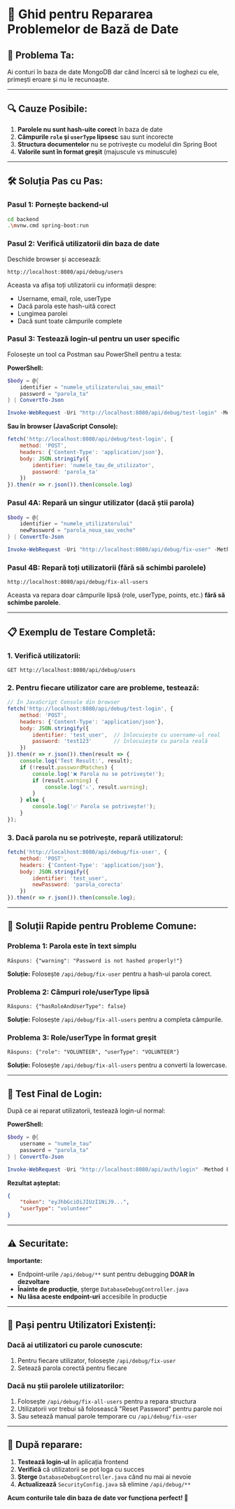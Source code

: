 # 🔧 Ghid pentru Repararea Problemelor de Bază de Date

## 🚨 **Problema Ta:**
Ai conturi în baza de date MongoDB dar când încerci să te loghezi cu ele, primești eroare și nu le recunoaște.

---

## 🔍 **Cauze Posibile:**

1. **Parolele nu sunt hash-uite corect** în baza de date
2. **Câmpurile `role` și `userType` lipsesc** sau sunt incorecte
3. **Structura documentelor** nu se potrivește cu modelul din Spring Boot
4. **Valorile sunt în format greșit** (majuscule vs minuscule)

---

## 🛠️ **Soluția Pas cu Pas:**

### **Pasul 1: Pornește backend-ul**
```bash
cd backend
.\mvnw.cmd spring-boot:run
```

### **Pasul 2: Verifică utilizatorii din baza de date**
Deschide browser și accesează:
```
http://localhost:8080/api/debug/users
```

Aceasta va afișa toți utilizatorii cu informații despre:
- Username, email, role, userType
- Dacă parola este hash-uită corect
- Lungimea parolei
- Dacă sunt toate câmpurile complete

### **Pasul 3: Testează login-ul pentru un user specific**
Folosește un tool ca Postman sau PowerShell pentru a testa:

**PowerShell:**
```powershell
$body = @{
    identifier = "numele_utilizatorului_sau_email"
    password = "parola_ta"
} | ConvertTo-Json

Invoke-WebRequest -Uri "http://localhost:8080/api/debug/test-login" -Method POST -Headers @{"Content-Type"="application/json"} -Body $body
```

**Sau în browser (JavaScript Console):**
```javascript
fetch('http://localhost:8080/api/debug/test-login', {
    method: 'POST',
    headers: {'Content-Type': 'application/json'},
    body: JSON.stringify({
        identifier: 'numele_tau_de_utilizator',
        password: 'parola_ta'
    })
}).then(r => r.json()).then(console.log)
```

### **Pasul 4A: Repară un singur utilizator (dacă știi parola)**
```powershell
$body = @{
    identifier = "numele_utilizatorului"
    newPassword = "parola_noua_sau_veche"
} | ConvertTo-Json

Invoke-WebRequest -Uri "http://localhost:8080/api/debug/fix-user" -Method POST -Headers @{"Content-Type"="application/json"} -Body $body
```

### **Pasul 4B: Repară toți utilizatorii (fără să schimbi parolele)**
```
http://localhost:8080/api/debug/fix-all-users
```
Aceasta va repara doar câmpurile lipsă (role, userType, points, etc.) **fără să schimbe parolele**.

---

## 📋 **Exemplu de Testare Completă:**

### **1. Verifică utilizatorii:**
```
GET http://localhost:8080/api/debug/users
```

### **2. Pentru fiecare utilizator care are probleme, testează:**
```javascript
// În JavaScript Console din browser
fetch('http://localhost:8080/api/debug/test-login', {
    method: 'POST',
    headers: {'Content-Type': 'application/json'},
    body: JSON.stringify({
        identifier: 'test_user',  // înlocuiește cu username-ul real
        password: 'test123'       // înlocuiește cu parola reală
    })
}).then(r => r.json()).then(result => {
    console.log('Test Result:', result);
    if (!result.passwordMatches) {
        console.log('❌ Parola nu se potrivește!');
        if (result.warning) {
            console.log('⚠️', result.warning);
        }
    } else {
        console.log('✅ Parola se potrivește!');
    }
});
```

### **3. Dacă parola nu se potrivește, repară utilizatorul:**
```javascript
fetch('http://localhost:8080/api/debug/fix-user', {
    method: 'POST',
    headers: {'Content-Type': 'application/json'},
    body: JSON.stringify({
        identifier: 'test_user',
        newPassword: 'parola_corecta'
    })
}).then(r => r.json()).then(console.log);
```

---

## 🎯 **Soluții Rapide pentru Probleme Comune:**

### **Problema 1: Parola este în text simplu**
```
Răspuns: {"warning": "Password is not hashed properly!"}
```
**Soluție:** Folosește `/api/debug/fix-user` pentru a hash-ui parola corect.

### **Problema 2: Câmpuri role/userType lipsă**
```
Răspuns: {"hasRoleAndUserType": false}
```
**Soluție:** Folosește `/api/debug/fix-all-users` pentru a completa câmpurile.

### **Problema 3: Role/userType în format greșit**
```
Răspuns: {"role": "VOLUNTEER", "userType": "VOLUNTEER"}
```
**Soluție:** Folosește `/api/debug/fix-all-users` pentru a converti la lowercase.

---

## 🚀 **Test Final de Login:**

După ce ai reparat utilizatorii, testează login-ul normal:

**PowerShell:**
```powershell
$body = @{
    username = "numele_tau"
    password = "parola_ta"
} | ConvertTo-Json

Invoke-WebRequest -Uri "http://localhost:8080/api/auth/login" -Method POST -Headers @{"Content-Type"="application/json"} -Body $body
```

**Rezultat așteptat:**
```json
{
    "token": "eyJhbGciOiJIUzI1NiJ9...",
    "userType": "volunteer"
}
```

---

## ⚠️ **Securitate:**

**Importante:**
- Endpoint-urile `/api/debug/**` sunt pentru debugging **DOAR în dezvoltare**
- **Înainte de producție**, șterge `DatabaseDebugController.java`
- **Nu lăsa aceste endpoint-uri** accesibile în producție

---

## 📝 **Pași pentru Utilizatori Existenți:**

### **Dacă ai utilizatori cu parole cunoscute:**
1. Pentru fiecare utilizator, folosește `/api/debug/fix-user`
2. Setează parola corectă pentru fiecare

### **Dacă nu știi parolele utilizatorilor:**
1. Folosește `/api/debug/fix-all-users` pentru a repara structura
2. Utilizatorii vor trebui să folosească "Reset Password" pentru parole noi
3. Sau setează manual parole temporare cu `/api/debug/fix-user`

---

## 🎊 **După reparare:**

1. **Testează login-ul** în aplicația frontend
2. **Verifică** că utilizatorii se pot loga cu succes
3. **Șterge** `DatabaseDebugController.java` când nu mai ai nevoie
4. **Actualizează** `SecurityConfig.java` să elimine `/api/debug/**`

**Acum conturile tale din baza de date vor funcționa perfect! 🎉** 